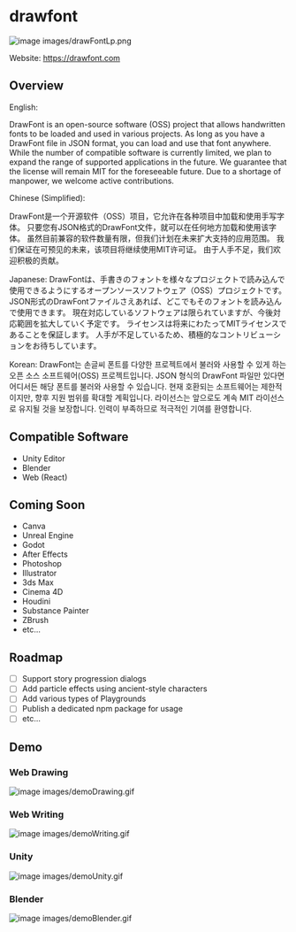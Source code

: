 # drawfont

![image images/drawFontLp.png](images/drawfontLp.png)

Website: https://drawfont.com

## Overview

English:

DrawFont is an open-source software (OSS) project that allows handwritten fonts to be loaded and used in various projects.
As long as you have a DrawFont file in JSON format, you can load and use that font anywhere.
While the number of compatible software is currently limited, we plan to expand the range of supported applications in the future.
We guarantee that the license will remain MIT for the foreseeable future.
Due to a shortage of manpower, we welcome active contributions.

Chinese (Simplified):

DrawFont是一个开源软件（OSS）项目，它允许在各种项目中加载和使用手写字体。
只要您有JSON格式的DrawFont文件，就可以在任何地方加载和使用该字体。
虽然目前兼容的软件数量有限，但我们计划在未来扩大支持的应用范围。
我们保证在可预见的未来，该项目将继续使用MIT许可证。
由于人手不足，我们欢迎积极的贡献。

Japanese:
DrawFontは、手書きのフォントを様々なプロジェクトで読み込んで使用できるようにするオープンソースソフトウェア（OSS）プロジェクトです。 
JSON形式のDrawFontファイルさえあれば、どこでもそのフォントを読み込んで使用できます。
 現在対応しているソフトウェアは限られていますが、今後対応範囲を拡大していく予定です。
ライセンスは将来にわたってMITライセンスであることを保証します。
人手が不足しているため、積極的なコントリビューションをお待ちしています。


Korean:
DrawFont는 손글씨 폰트를 다양한 프로젝트에서 불러와 사용할 수 있게 하는 오픈 소스 소프트웨어(OSS) 프로젝트입니다.
JSON 형식의 DrawFont 파일만 있다면 어디서든 해당 폰트를 불러와 사용할 수 있습니다.
현재 호환되는 소프트웨어는 제한적이지만, 향후 지원 범위를 확대할 계획입니다.
라이선스는 앞으로도 계속 MIT 라이선스로 유지될 것을 보장합니다.
인력이 부족하므로 적극적인 기여를 환영합니다.

## Compatible Software

- Unity Editor
- Blender
- Web (React)

## Coming Soon

- Canva
- Unreal Engine
- Godot
- After Effects
- Photoshop
- Illustrator
- 3ds Max
- Cinema 4D
- Houdini
- Substance Painter
- ZBrush
- etc...


## Roadmap

- [ ] Support story progression dialogs
- [ ] Add particle effects using ancient-style characters
- [ ] Add various types of Playgrounds
- [ ] Publish a dedicated npm package for usage
- [ ] etc...

## Demo

### Web Drawing
![image images/demoDrawing.gif](images/demoDrawing.gif)

### Web Writing
![image images/demoWriting.gif](images/demoWriting.gif)

### Unity
![image images/demoUnity.gif](images/demoUnity.gif)

### Blender
![image images/demoBlender.gif](images/demoBlender.gif)

